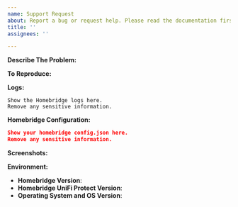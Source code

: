 ```yaml
---
name: Support Request
about: Report a bug or request help. Please read the documentation first, especially the Feature Options and Troubleshooting pages **before** creating a support request.
title: ''
assignees: ''

---
```


<!-- You must use the issue template below -->

**Describe The Problem:**
<!-- A clear and concise description of what the bug is. -->

**To Reproduce:**
<!-- Steps to reproduce the behavior. -->

**Logs:**
<!-- In order to be helpful, include the relevant logs from Homebridge, if applicable. -->

```
Show the Homebridge logs here.
Remove any sensitive information.
```

**Homebridge Configuration:**

```json
Show your homebridge config.json here.
Remove any sensitive information.
```

**Screenshots:**
<!-- If applicable, add screenshots to help explain your problem. -->

**Environment:**

* **Homebridge Version**: <!-- homebridge -V -->
* **Homebridge UniFi Protect Version**:
* **Operating System and OS Version**: <!-- Raspbian / Ubuntu / Debian / Windows / macOS / Docker -->


<!-- Click the "Preview" tab before you submit to ensure the formatting is correct. -->

